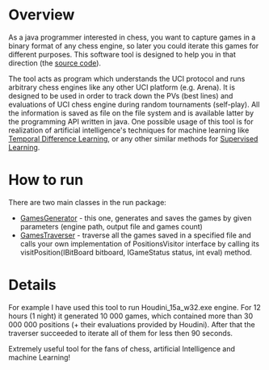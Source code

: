 
# Overview

As a java programmer interested in chess,
you want to capture games in a binary format of any chess engine, so later you could iterate this games for different purposes.
This software tool is designed to help you in that direction (the <a href="https://github.com/bagaturchess/Bagatur/tree/master/Sources/UCITracker">source code</a>).

The tool acts as program which understands the UCI protocol and
runs arbitrary chess engines like any other UCI platform (e.g. Arena).
It is designed to be used in order to track down the PVs (best lines) and evaluations of UCI chess engine
during random tournaments (self-play). All the information is saved as file on the file system
and is available latter by the programming API written in java. One possible usage of this tool is for
realization of artificial intelligence's techniques for machine learning like <a href="https://en.wikipedia.org/wiki/Temporal_difference_learning">Temporal Difference Learning</a>, 
or any other similar methods for <a href="https://en.wikipedia.org/wiki/Supervised_learning">Supervised Learning</a>.

# How to run

There are two main classes in the run package:
- <a href="https://github.com/bagaturchess/Bagatur/tree/master/Sources/UCITracker/src/bagaturchess/ucitracker/run/GamesGenerator.java">GamesGenerator</a> - this one, generates and saves the games by given parameters (engine path, output file and games count)
- <a href="https://github.com/bagaturchess/Bagatur/tree/master/Sources/UCITracker/src/bagaturchess/ucitracker/run/GamesTraverser.java">GamesTraverser</a> - traverse all the games saved in a specified file and calls your own implementation of PositionsVisitor interface
					by calling its visitPosition(IBitBoard bitboard, IGameStatus status, int eval) method.

# Details

For example I have used this tool to run Houdini_15a_w32.exe engine. For 12 hours (1 night) it generated 10 000 games, which
contained more than 30 000 000 positions (+ their evaluations provided by Houdini).
After that the traverser succeeded to iterate all of them for less then 90 seconds.

Extremely useful tool for the fans of chess, artificial Intelligence and machine Learning!
